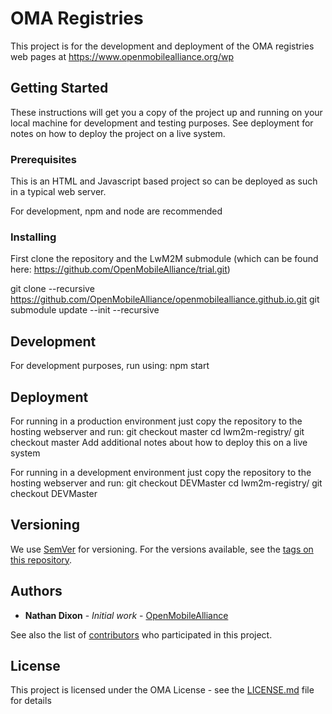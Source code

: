 # OMA Registries 

This project is for the development and deployment of the OMA registries web pages at https://www.openmobilealliance.org/wp


## Getting Started

These instructions will get you a copy of the project up and running on your local machine for development and testing purposes. See deployment for notes on how to deploy the project on a live system.

### Prerequisites

This is an HTML and Javascript based project so can be deployed as such in a typical web server.

For development, npm and node are recommended


### Installing

First clone the repository and the LwM2M submodule (which can be found here: https://github.com/OpenMobileAlliance/trial.git)

git clone --recursive https://github.com/OpenMobileAlliance/openmobilealliance.github.io.git 
git submodule update --init --recursive


## Development

For development purposes, run using:
npm start


## Deployment

For running in a production environment just copy the repository to the hosting webserver and run:
git checkout master
cd lwm2m-registry/
git checkout master
Add additional notes about how to deploy this on a live system

For running in a development environment just copy the repository to the hosting webserver and run:
git checkout DEVMaster
cd lwm2m-registry/
git checkout DEVMaster


## Versioning

We use [SemVer](http://semver.org/) for versioning. For the versions available, see the [tags on this repository](https://github.com/OpenMobileAlliance/openmobilealliance.github.io/tags). 

## Authors

* **Nathan Dixon** - *Initial work* - [OpenMobileAlliance](https://github.com/OpenMobileAlliance)

See also the list of [contributors](https://github.com/OpenMobileAlliance/openmobilealliance.github.io/contributors) who participated in this project.

## License

This project is licensed under the OMA License - see the [LICENSE.md](LICENSE.md) file for details
